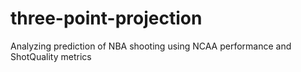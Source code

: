 # three-point-projection
Analyzing prediction of NBA shooting using NCAA performance and ShotQuality metrics
